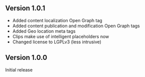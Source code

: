 ## Version 1.0.1

- Added content localization Open Graph tag
- Added content publication and modification Open Graph tags
- Added Geo location meta tags
- Clips make use of intelligent placeholders now
- Changed license to LGPLv3 (less intrusive)

## Version 1.0.0

Initial release
